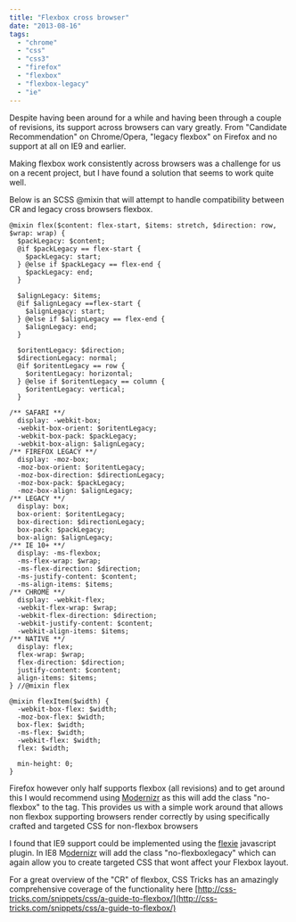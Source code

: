 ```yaml
---
title: "Flexbox cross browser"
date: "2013-08-16"
tags: 
  - "chrome"
  - "css"
  - "css3"
  - "firefox"
  - "flexbox"
  - "flexbox-legacy"
  - "ie"
---
```


Despite having been around for a while and having been through a couple of revisions, its support across browsers can vary greatly. From "Candidate Recommendation" on Chrome/Opera, "legacy flexbox" on Firefox and no support at all on IE9 and earlier.

Making flexbox work consistently across browsers was a challenge for us on a recent project, but I have found a solution that seems to work quite well. <!--more-->

Below is an SCSS @mixin that will attempt to handle compatibility between CR and legacy cross browsers flexbox.

```
@mixin flex($content: flex-start, $items: stretch, $direction: row, $wrap: wrap) {
  $packLegacy: $content;
  @if $packLegacy == flex-start {
    $packLegacy: start;
  } @else if $packLegacy == flex-end {
    $packLegacy: end;
  }

  $alignLegacy: $items;
  @if $alignLegacy ==flex-start {
    $alignLegacy: start;
  } @else if $alignLegacy == flex-end {
    $alignLegacy: end;
  }

  $oritentLegacy: $direction;
  $directionLegacy: normal;
  @if $oritentLegacy == row {
    $oritentLegacy: horizontal;
  } @else if $oritentLegacy == column {
    $oritentLegacy: vertical;
  }

/** SAFARI **/
  display: -webkit-box;
  -webkit-box-orient: $oritentLegacy;
  -webkit-box-pack: $packLegacy;
  -webkit-box-align: $alignLegacy;
/** FIREFOX LEGACY **/
  display: -moz-box;
  -moz-box-orient: $oritentLegacy;
  -moz-box-direction: $directionLegacy;
  -moz-box-pack: $packLegacy;
  -moz-box-align: $alignLegacy;
/** LEGACY **/
  display: box;
  box-orient: $oritentLegacy;
  box-direction: $directionLegacy;
  box-pack: $packLegacy;
  box-align: $alignLegacy;
/** IE 10+ **/
  display: -ms-flexbox;
  -ms-flex-wrap: $wrap;
  -ms-flex-direction: $direction;
  -ms-justify-content: $content;
  -ms-align-items: $items;
/** CHROME **/
  display: -webkit-flex;
  -webkit-flex-wrap: $wrap;
  -webkit-flex-direction: $direction;
  -webkit-justify-content: $content;
  -webkit-align-items: $items;
/** NATIVE **/
  display: flex;
  flex-wrap: $wrap;
  flex-direction: $direction;
  justify-content: $content;
  align-items: $items;
} //@mixin flex

@mixin flexItem($width) {
  -webkit-box-flex: $width;
  -moz-box-flex: $width;
  box-flex: $width;
  -ms-flex: $width;
  -webkit-flex: $width;
  flex: $width;

  min-height: 0;
}
```

Firefox however only half supports flexbox (all revisions) and to get around this I would recommend using [Modernizr](http://modernizr.com/ "Modernizr") as this will add the class "no-flexbox" to the <html> tag. This provides us with a simple work around that allows non flexbox supporting browsers render correctly by using specifically crafted and targeted CSS for non-flexbox browsers

I found that IE9 support could be implemented using the [flexie](http://flexiejs.com/ "FlexieJS") javascript plugin. In IE8 M[odernizr](http://modernizr.com/ "Modernizr") will add the class "no-flexboxlegacy" which can again allow you to create targeted CSS that wont affect your Flexbox layout.

For a great overview of the "CR" of flexbox, CSS Tricks has an amazingly comprehensive coverage of the functionality here [http://css-tricks.com/snippets/css/a-guide-to-flexbox/](http://css-tricks.com/snippets/css/a-guide-to-flexbox/)
